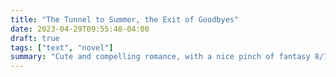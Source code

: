 ```yaml
---
title: "The Tunnel to Summer, the Exit of Goodbyes"
date: 2023-04-29T09:55:48-04:00
draft: true
tags: ["text", "novel"]
summary: "Cute and compelling romance, with a nice pinch of fantasy 8/10"
---
```


